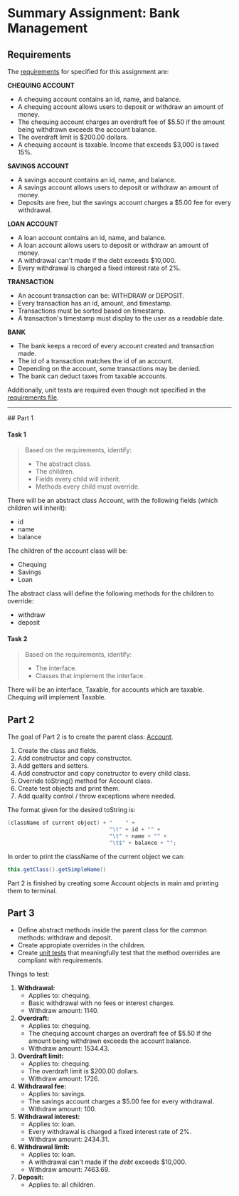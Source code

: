 # Summary Assignment: Bank Management

## Requirements
The [requirements](src/requirements.txt) for specified for this assignment are: 

**CHEQUING ACCOUNT**
- A chequing account contains an id, name, and balance.
- A chequing account allows users to deposit or withdraw an amount of money.
- The chequing account charges an overdraft fee of $5.50 if the amount being withdrawn exceeds the account balance.
- The overdraft limit is $200.00 dollars.
- A chequing account is taxable. Income that exceeds $3,000 is taxed 15%.


**SAVINGS ACCOUNT**
- A savings account contains an id, name, and balance.
- A savings account allows users to deposit or withdraw an amount of money.
- Deposits are free, but the savings account charges a $5.00 fee for every withdrawal.

**LOAN ACCOUNT**
- A loan account contains an id, name, and balance.
- A loan account allows users to deposit or withdraw an amount of money.
- A withdrawal can't made if the debt exceeds $10,000.
- Every withdrawal is charged a fixed interest rate of 2%.

**TRANSACTION**
- An account transaction can be: WITHDRAW or DEPOSIT.
- Every transaction has an id, amount, and timestamp.
- Transactions must be sorted based on timestamp. 
- A transaction's timestamp must display to the user as a readable date.

**BANK**
- The bank keeps a record of every account created and transaction made.
- The id of a transaction matches the id of an account. 
- Depending on the account, some transactions may be denied.
- The bank can deduct taxes from taxable accounts.

Additionally, unit tests are required even though not specified in the [requirements file](src/requirements.txt).

<hr>
## Part 1

#### Task 1
>Based on the requirements, identify:
>
>- The abstract class.
>- The children.
>- Fields every child will inherit.
>- Methods every child must override.
>

There will be an abstract class Account, with the following fields (which children will inherit): 
- id 
- name
- balance 

The children of the account class will be: 
- Chequing
- Savings
- Loan

The abstract class will define the following methods for the children to override: 
- withdraw
- deposit

#### Task 2
>Based on the requirements, identify:
>
> - The interface.
> - Classes that implement the interface.    

There will be an interface, Taxable, for accounts which are taxable. Chequing will implement Taxable.

## Part 2

The goal of Part 2 is to create the parent class: [Account](src/main/model/account/Account.java).

1. Create the class and fields.
2. Add constructor and copy constructor.
3. Add getters and setters.
4. Add constructor and copy constructor to every child class.
5. Override toString() method for Account class.
6. Create test objects and print them.
7. Add quality control / throw exceptions where needed.

The format given for the desired toString is:
```java
(className of current object) + "    " +
                                "\t" + id + "" +
                                "\t" + name + "" +
                                "\t$" + balance + "";
```

In order to print the className of the current object we can:
```java
this.getClass().getSimpleName()
```

Part 2 is finished by creating some Account objects in main and printing them to terminal.

## Part 3

- Define abstract methods inside the parent class for the common methods: withdraw and deposit.
- Create appropiate overrides in the children.
- Create [unit tests](src/test/AccountTests.java) that meaningfully test that the method overrides are compliant with requirements.

Things to test:
1. **Withdrawal:** 
    - Applies to: chequing.
    - Basic withdrawal with no fees or interest charges.
    - Withdraw amount: 1140.
2. **Overdraft:** 
    - Applies to: chequing.
    - The chequing account charges an overdraft fee of $5.50 if the amount being withdrawn exceeds the account balance.
    - Withdraw amount: 1534.43.
3. **Overdraft limit:** 
    - Applies to: chequing.
    - The overdraft limit is $200.00 dollars.
    - Withdraw amount: 1726.
4. **Withdrawal fee:** 
    - Applies to: savings.
    - The savings account charges a $5.00 fee for every withdrawal.
    - Withdraw amount: 100.
5. **Withdrawal interest:** 
    - Applies to: loan.
    - Every withdrawal is charged a fixed interest rate of 2%.
    - Withdraw amount: 2434.31.
6. **Withdrawal limit:**
    - Applies to: loan.
    - A withdrawal can't made if the *debt* exceeds $10,000.
    - Withdraw amount: 7463.69.
7. **Deposit:** 
    - Applies to: all children.
